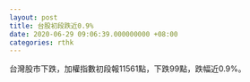 ```yaml
---
layout: post
title: 台股初段跌近0.9%
date: 2020-06-29 09:06:39.000000000 +08:00
categories: rthk
---
```


台灣股市下跌，加權指數初段報11561點，下跌99點，跌幅近0.9%。
